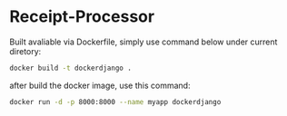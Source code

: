 # Receipt-Processor

Built avaliable via Dockerfile, simply use command below under current diretory:

```bash
docker build -t dockerdjango .
```

after build the docker image, use this command:

```bash
docker run -d -p 8000:8000 --name myapp dockerdjango
```